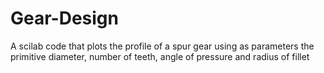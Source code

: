 # Gear-Design

A scilab code that plots the profile of a spur gear using as parameters the primitive diameter, number of teeth, angle of pressure and radius of fillet
